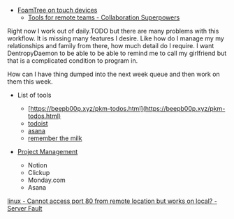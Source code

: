 * [FoamTree on touch devices](https://collabhangout.netlify.app/)
  * [Tools for remote teams - Collaboration Superpowers](https://www.collaborationsuperpowers.com/tools/)

Right now I work out of daily.TODO but there are many problems with this workflow. It is missing many features I desire. Like how do I manage my my relationships and family from there, how much detail do I require. I want DentropyDaemon to be able to be able to remind me to call my girlfriend but that is a complicated condition to program in.

How can I have thing dumped into the next week queue and then work on them this week.

*   List of tools
    *   [https://beepb00p.xyz/pkm-todos.html](https://beepb00p.xyz/pkm-todos.html)
    *   [todoist](https://todoist.com/features)
    *   [asana](https://asana.com/)
    *   [remember the milk](https://www.rememberthemilk.com/tour/)

*   [Project Management](../Wiki/Concepts/List/Project%20Management.md)
    *   Notion
    *   Clickup
    *   Monday.com
    *   Asana

[linux - Cannot access port 80 from remote location but works on local? - Server Fault](https://serverfault.com/questions/301903/cannot-access-port-80-from-remote-location-but-works-on-local)